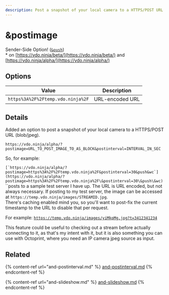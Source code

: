 ```yaml
---
description: Post a snapshot of your local camera to a HTTPS/POST URL
---
```


# \&postimage

Sender-Side Option! ([`&push`](../../source-settings/push.md))\
\* on [https://vdo.ninja/beta/](https://vdo.ninja/beta/) and [https://vdo.ninja/alpha/](https://vdo.ninja/alpha/)

## Options

| Value                             | Description     |
| --------------------------------- | --------------- |
| `https%3A%2F%2Ftemp.vdo.ninja%2F` | URL-encoded URL |

## Details

Added an option to post a snapshot of your local camera to a HTTPS/POST URL (blob/jpeg).

`https://vdo.ninja/alpha/?postimage=URL_TO_POST_IMAGE_TO_AS_BLOCK&postinterval=INTERVAL_IN_SEC`

So, for example:

``[`https://vdo.ninja/alpha/?postimage=https%3A%2F%2Ftemp.vdo.ninja%2F&postinterval=30&push&wc`](https://vdo.ninja/alpha/?postimage=https%3A%2F%2Ftemp.vdo.ninja%2F\&postinterval=30\&push\&wc)``\
``posts to a sample test server I have up. The URL is URL encoded, but not always necessary. If posting to my test server, the image can be accessed at `https://temp.vdo.ninja/images/STREAMID.jpg`.\
There's caching enabled mind you, so you'll want to post-fix the current timestamp to the URL to disable that per request.

For example: [`https://temp.vdo.ninja/images/yiMkpMg.jpg?t=3412341234`](https://temp.vdo.ninja/images/yiMkpMg.jpg?t=3412341234)&#x20;

This feature could be useful to checking out a stream before actually connecting to it, as that's my intent with it, but it is also something you can use with Octoprint, where you need an IP camera jpeg source as input.

## Related

{% content-ref url="and-postinterval.md" %}
[and-postinterval.md](and-postinterval.md)
{% endcontent-ref %}

{% content-ref url="and-slideshow.md" %}
[and-slideshow.md](and-slideshow.md)
{% endcontent-ref %}
